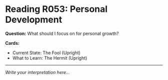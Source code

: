 # Reading R053: Personal Development

**Question:** What should I focus on for personal growth?

**Cards:**
- Current State: The Fool (Upright)
- What to Learn: The Hermit (Upright)

---

*Write your interpretation here...*
